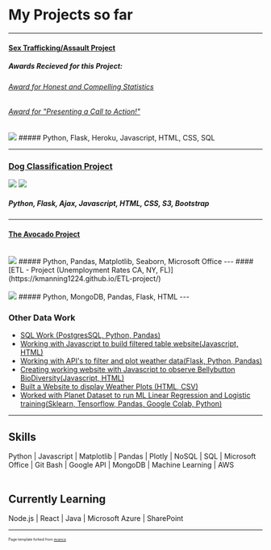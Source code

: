 # My Projects so far

---
#### [Sex Trafficking/Assault Project](https://assaultdb.herokuapp.com/)<br>
##### Awards Recieved for this Project: 
###### [Award for Honest and Compelling Statistics](https://i.gyazo.com/a6a895ec1ec05fabff10b21ef58efec0.png) 
###### [Award for "Presenting a Call to Action!"](https://i.gyazo.com/2ac3382b0bbd4fafdaee29c1a94575f5.png)
<img src="https://i.gyazo.com/545995589a34f3374661c38940d5bf06.png"/> 
##### Python, Flask, Heroku, Javascript, HTML, CSS, SQL

---

### [Dog Classification Project](https://dogclproject.herokuapp.com/)
<img src="https://i.gyazo.com/6055231878145a6992574328c6202688.png"/>
<img src="https://i.gyazo.com/ca81dd5e36cddd129aaf3bb76b33eb5e.png"/>


##### Python, Flask, Ajax, Javascript, HTML, CSS, S3, Bootstrap

---
#### [The Avocado Project](https://github.com/kmanning1224/Project1-Repo)<br><br>
<img src="https://i.gyazo.com/1c175e91cfbfd6afd4290ee3761e7753.png"/> 
##### Python, Pandas, Matplotlib, Seaborn, Microsoft Office
---
#### [ETL - Project (Unemployment Rates CA, NY, FL)](https://kmanning1224.github.io/ETL-project/)<br><br>
<img src="https://i.gyazo.com/a0014a527cf3ad4cd99ec5d24dd543e9.png"/> 
##### Python, MongoDB, Pandas, Flask, HTML
---

### Other Data Work

- [SQL Work (PostgresSQL, Python, Pandas)](https://github.com/kmanning1224/sql-challenge)
- [Working with Javascript to build filtered table website(Javascript, HTML)](https://kmanning.github.io/intro-to-javascript)
- [Working with API's to filter and plot weather data(Flask, Python, Pandas)](https://github.com/kmanning1224/python-api-challenge)
- [Creating working website with Javascript to observe Bellybutton BioDiversity(Javascript, HTML)](https://kmanning1224.github.io/bellybutton-diversity/)
- [Built a Website to display Weather Plots (HTML, CSV)](https://kmanning1224.github.io/web-design-challenge)
- [Worked with Planet Dataset to run ML Linear Regression and Logistic training(Sklearn, Tensorflow, Pandas, Google Colab, Python)](https://github.com/kmanning1224/machine-learning-challenge)

---
## Skills
Python  | Javascript  | Matplotlib  |  Pandas | Plotly | NoSQL | SQL | Microsoft Office |  Git Bash | Google API  | MongoDB | Machine Learning | AWS
<br><br>
## Currently Learning
Node.js | React | Java | Microsoft Azure | SharePoint


---
<p style="font-size:7px">Page template forked from <a href="https://github.com/evanca/quick-portfolio">evanca</a></p>
<!-- Remove above link if you don't want to attibute -->
